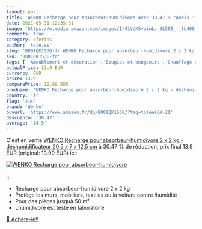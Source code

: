 ```yaml
---
layout: post
title: 'WENKO Recharge pour absorbeur-humidivore avec 30.47 % rabais '
date: 2021-05-31 12:35:01
image: 'https://m.media-amazon.com/images/I/41VUKS+aimL._SL500_._SL400_.jpg'
comments: true
category: ofertas
author: 'tole.es'
slug: 'B001QK1S3G-fr WENKO Recharge pour absorbeur-humidivore 2 x 2 kg -...'
sku: 'B001QK1S3G-fr'
tags: [ 'Ameublement et décoration','Bougies et bougeoirs','Chauffage et climatisation','Cuisine et Maison','Décoration de la maison','Déshumidificateurs','wenko', ]
actualPrice: 13.9 EUR
currency: EUR
price: 13.9
comparePrice: 19.99 EUR
prodname: 'WENKO Recharge pour absorbeur-humidivore 2 x 2 kg - déshumidificateur  20.5 x 7 x 12.5 cm'
country: 'fr'
flag: '🇫🇷'
brand: 'Wenko'
buyurl: 'https://www.amazon.fr/dp/B001QK1S3G/?tag=tolees0d-21'
descuento: '30.47'
average: '14.5'
---
```


C'est en vente [WENKO Recharge pour absorbeur-humidivore 2 x 2 kg - déshumidificateur  20.5 x 7 x 12.5 cm](https://www.amazon.fr/dp/B001QK1S3G/?tag=tolees0d-21)  à  30.47 % de réduction, prix final  13.9 EUR (original: 19.99 EUR) ici:

[![WENKO Recharge pour absorbeur-humidivore](https://m.media-amazon.com/images/I/41VUKS+aimL._SL500_._SL400_.jpg)](https://www.amazon.fr/dp/B001QK1S3G/?tag=tolees0d-21)

ℹ️:

- Recharge pour absorbeur-humidivore 2 x 2 kg
- Protège les murs, mobiliers, textiles ou la voiture contre lhumidité
- Pour des pièces jusquà 50 m²
- Lhumidivore est testé en laboratoire

[🛒 Achète-le!!](https://www.amazon.fr/dp/B001QK1S3G/?tag=tolees0d-21)
